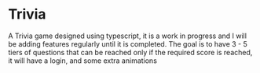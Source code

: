 # Trivia

A Trivia game designed using typescript, it is a work in progress and I will be adding features regularly until it is completed. 
The goal is to have 3 - 5 tiers of questions that can be reached only if the required score is reached, it will have a login,
and some extra animations
